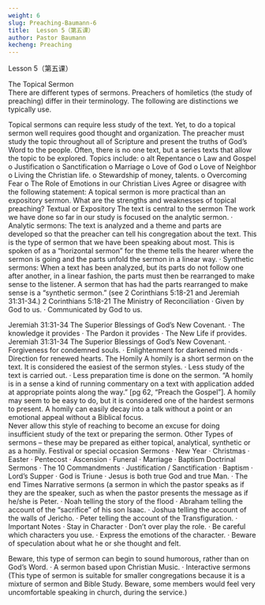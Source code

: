 ```yaml
---
weight: 6
slug: Preaching-Baumann-6
title:  Lesson 5（第五课）
author: Pastor Baumann
kecheng: Preaching
---
```


Lesson 5（第五课）

The Topical Sermon   
There are different types of sermons. Preachers of homiletics (the study of preaching) differ in their terminology. The following are distinctions we typically use.

 Topical sermons can require less study of the text. Yet, to do a topical sermon well requires good thought and organization. The preacher must study the topic throughout all of Scripture and present the truths of God’s Word to the people. Often, there is no one text, but a series texts that allow the topic to be explored. Topics include:
o      alt Repentance
o       Law and Gospel
o       Justification
o       Sanctification
o       Marriage
o       Love of God
o       Love of Neighbor
o       Living the Christian life.
o       Stewardship of money, talents.
o       Overcoming Fear
o       The Role of Emotions in our Christian Lives
Agree or disagree with the following statement:   A topical sermon is more practical than an expository sermon.
What are the strengths and weaknesses of topical preaching?
Textual or Expository
The text is central to the sermon
The work we have done so far in our study is focused on the analytic sermon.
·         Analytic sermons: The text is analyzed and a theme and parts are developed so that the preacher can tell his congregation about the text. This is the type of sermon that we have been speaking about most. This is spoken of as a “horizontal sermon” for the theme tells the hearer where the sermon is going and the parts unfold the sermon in a linear way.
·         Synthetic sermons: When a text has been analyzed, but its parts do not follow one after another, in a linear fashion, the parts must then be rearranged to make sense to the listener. A sermon that has had the parts rearranged to make sense is a “synthetic sermon.”
(see 2 Corinthians 5:18-21 and Jeremiah 31:31-34.)
2 Corinthians 5:18-21
The Ministry of Reconciliation
·         Given by God to us.
·         Communicated by God to us.

Jeremiah 31:31-34
The Superior Blessings of God’s New Covenant.
·         The knowledge it provides
·         The Pardon it provides
·         The New Life if provides.
Jeremiah 31:31-34
The Superior Blessings of God’s New Covenant.
·         Forgiveness for condemned souls.
·         Enlightenment for darkened minds
·         Direction for renewed hearts.
The Homily
A homily is a short sermon on the text.
It is considered the easiest of the sermon styles.
·         Less study of the text is carried out.
·         Less preparation time is done on the sermon.
 “A homily is in a sense a kind of running commentary on a text with application added at appropriate points along the way.”
[pg 62, “Preach the Gospel”]. A homily may seem to be easy to do, but it is considered one of the hardest sermons to present. A homily can easily decay into a talk without a point or an emotional appeal without a Biblical focus.   
Never allow this style of reaching to become an excuse for doing insufficient study of the text or preparing the sermon.
Other Types of sermons – these may be prepared as either topical, analytical, synthetic or as a homily.
Festival or special occasion Sermons
·         New Year
·         Christmas
·         Easter
·         Pentecost
·         Ascension
·         Funeral
·         Marriage
·         Baptism
Doctrinal Sermons
·         The 10 Commandments
·         Justification / Sanctification
·         Baptism
·         Lord’s Supper
·         God is Triune
·         Jesus is both true God and true Man.
·         The end Times
Narrative sermons (a sermon in which the pastor speaks as if they are the speaker, such as when the pastor presents the message as if he/she is Peter.
·         Noah telling the story of the flood
·         Abraham telling the account of the “sacrifice” of his son Isaac.
·         Joshua telling the account of the walls of Jericho.
·         Peter telling the account of the Transfiguration.
·         Important Notes
·         Stay in Character
·         Don’t over play the role.
·         Be careful which characters you use.
·         Express the emotions of the character.
·         Beware of speculation about what he or she thought and felt.

Beware, this type of sermon can begin to sound humorous, rather than on God’s Word.
·         A sermon based upon Christian Music.
·         Interactive sermons (This type of sermon is suitable for smaller congregations because it is a mixture of sermon and Bible Study. Beware, some members would feel very uncomfortable speaking in church, during the service.)
